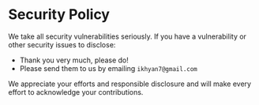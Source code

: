# Security Policy

We take all security vulnerabilities seriously.
If you have a vulnerability or other security issues to disclose:

- Thank you very much, please do!
- Please send them to us by emailing `ikhyan7@gmail.com`

We appreciate your efforts and responsible disclosure and will make every effort to acknowledge your contributions.
